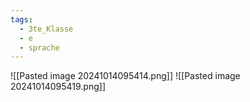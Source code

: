 ```yaml
---
tags:
  - 3te_Klasse
  - e
  - sprache
---
```

![[Pasted image 20241014095414.png]]
![[Pasted image 20241014095419.png]]
